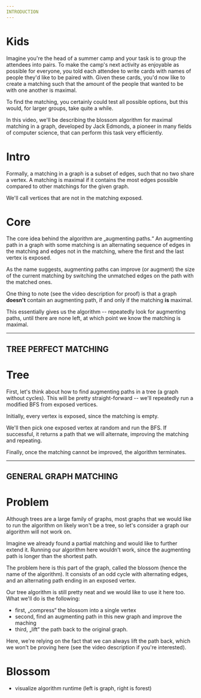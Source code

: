 ```yaml
---
INTRODUCTION
---
```


# Kids
Imagine you're the head of a summer camp and your task is to group the attendees into pairs. To make the camp's next activity as enjoyable as possible for everyone, you told each attendee to write cards with names of people they'd like to be paired with. Given these cards, you'd now like to create a matching such that the amount of the people that wanted to be with one another is maximal.

To find the matching, you certainly could test all possible options, but this would, for larger groups, take quite a while.

In this video, we'll be describing the blossom algorithm for maximal matching in a graph, developed by Jack Edmonds, a pioneer in many fields of computer science, that can perform this task very efficiently.

# Intro
Formally, a matching in a graph is a subset of edges, such that no two share a vertex. A matching is maximal if it contains the most edges possible compared to other matchings for the given graph.

We'll call vertices that are not in the matching exposed.

# Core
The core idea behind the algorithm are „augmenting paths.“ An augmenting path in a graph with some matching is an alternating sequence of edges in the matching and edges not in the matching, where the first and the last vertex is exposed.

As the name suggests, augmenting paths can improve (or augment) the size of the current matching by switching the unmatched edges on the path with the matched ones.

One thing to note (see the video description for proof) is that a graph **doesn't** contain an augmenting path, if and only if the matching **is** maximal.

This essentially gives us the algorithm -- repeatedly look for augmenting paths, until there are none left, at which point we know the matching is maximal.

---
TREE PERFECT MATCHING
---

# Tree
First, let's think about how to find augmenting paths in a tree (a graph without cycles). This will be pretty straight-forward -- we'll repeatedly run a modified BFS from exposed vertices.

Initially, every vertex is exposed, since the matching is empty.

We'll then pick one exposed vertex at random and run the BFS. If successful, it returns a path that we will alternate, improving the matching and repeating.

Finally, once the matching cannot be improved, the algorithm terminates.

---
GENERAL GRAPH MATCHING
---

# Problem
Although trees are a large family of graphs, most graphs that we would like to run the algorithm on likely won't be a tree, so let's consider a graph our algorithm will not work on.

Imagine we already found a partial matching and would like to further extend it. Running our algorithm here wouldn't work, since the augmenting path is longer than the shortest path.

The problem here is this part of the graph, called the blossom (hence the name of the algorithm). It consists of an odd cycle with alternating edges, and an alternating path ending in an exposed vertex.

Our tree algorithm is still pretty neat and we would like to use it here too. What we'll do is the following:
- first, „compress“ the blossom into a single vertex
- second, find an augmenting path in this new graph and improve the maching
- third, „lift“ the path back to the original graph.

Here, we're relying on the fact that we can always lift the path back, which we won't be proving here (see the video description if you're interested).

# Blossom
- visualize algorithm runtime (left is graph, right is forest)
